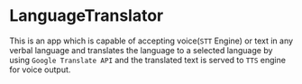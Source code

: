 # LanguageTranslator
This is an app which is capable of accepting voice(`STT` Engine) or text in any verbal language and translates the language to a selected language by using `Google Translate API` and the translated text is served to `TTS` engine for voice output.
